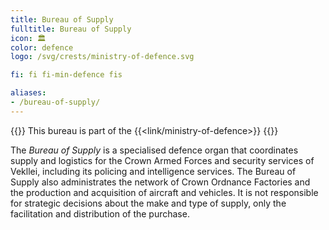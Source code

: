 ```yaml
---
title: Bureau of Supply
fulltitle: Bureau of Supply
icon: 🏛️
color: defence
logo: /svg/crests/ministry-of-defence.svg

fi: fi fi-min-defence fis

aliases:
- /bureau-of-supply/
---
```

{{<note series>}}
 This bureau is part of the {{<link/ministry-of-defence>}}
{{</note>}}

The *Bureau of Supply* is a specialised defence organ that coordinates supply and logistics for the Crown Armed Forces and security services of Vekllei, including its policing and intelligence services. The Bureau of Supply also administrates the network of Crown Ordnance Factories and the production and acquisition of aircraft and vehicles. It is not responsible for strategic decisions about the make and type of supply, only the facilitation and distribution of the purchase.
